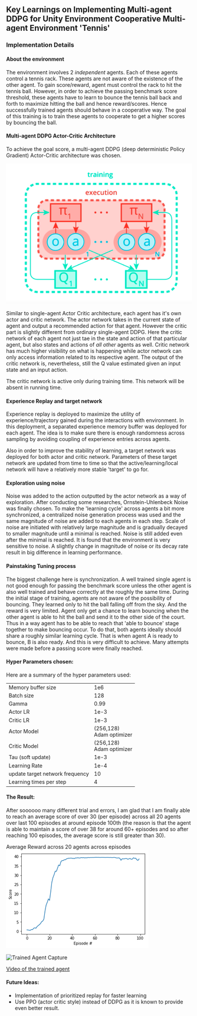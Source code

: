 
## Key Learnings on Implementing Multi-agent DDPG for Unity Environment Cooperative Multi-agent Environment 'Tennis'

### Implementation Details

#### About the environment
The environment involves 2 *independent* agents. Each of these agents control a tennis rack. These agents are not aware of the existence of the other agent. To gain score/reward, agent must control the rack to hit the tennis ball. However, in order to achieve the passing benchmark score threshold, these agents have to learn to bounce the tennis ball back and forth to maximize hitting the ball and hence reward/scores. Hence successfully trained agents should behave in a cooperative way. The goal of this training is to train these agents to cooperate to get a higher scores by bouncing the ball.

#### Multi-agent DDPG Actor-Critic Architecture
To achieve the goal score, a multi-agent DDPG (deep deterministic Policy Gradient) Actor-Critic architecture was chosen.

![Mult-agent DDPG Actor Critic Architecture](https://github.com/chihoxtra/multi_agent_rl/blob/master/maddpg.png)

Similar to single-agent Actor Critic architecture, each agent has it's own actor and critic network. The actor network takes in the current state of agent and output a recommended action for that agent. However the critic part is slightly different from ordinary single-agent DDPG. Here the critic network of each agent not just tae in the state and action of that particular agent, but also states and actions of *all other* agents as well. Critic network has much higher visibility on what is happening while actor network can only access information related to its respective agent. The output of the critic network is, nevertheless, still the Q value estimated given an input state and an input action.

The critic network is active only during training time. This network will be absent in running time.

#### Experience Replay and target network
Experience replay is deployed to maximize the utility of experience/trajectory gained during the interactions with environment. In this deployment, a separated experience memory buffer was deployed for each agent. The idea is to make sure there is enough randomness across sampling by avoiding coupling of experience entries across agents.

Also in order to improve the stability of learning, a target network was deployed for both actor and critic network. Parameters of these target network are updated from time to time so that the active/learning/local network will have a relatively more stable 'target' to go for.

#### Exploration using noise
Noise was added to the action outputted by the actor network as a way of exploration. After conducting some researches, Ornstein-Uhlenbeck Noise was finally chosen. To make the 'learning cycle' across agents a bit more synchronized, a centralized noise generation process was used and the same magnitude of noise are added to each agents in each step. Scale of noise are initiated with relatively large magnitude and is gradually decayed to smaller magnitude until a minimal is reached. Noise is still added even after the minimal is reached. It is found that the environment is very sensitive to noise. A slightly change in magnitude of noise or its decay rate result in big difference in learning performance.

#### Painstaking Tuning process
The biggest challenge here is synchronization. A well trained single agent is not good enough for passing the benchmark score unless the other agent is also well trained and behave correctly at the roughly the same time. During the initial stage of training, agents are not aware of the possibility of bouncing. They learned only to hit the ball falling off from the sky. And the reward is very limited. Agent only get a chance to learn bouncing when the other agent is able to hit the ball and send it to the other side of the court. Thus in a way agent has to be able to reach that 'able to bounce' stage together to make bouncing occur. To do that, both agents ideally should share a roughly similar learning cycle. That is when agent A is ready to bounce, B is also ready. And this is very difficult to achieve. Many attempts were made before a passing score were finally reached.

#### Hyper Parameters chosen:
Here are a summary of the hyper parameters used:
<table width=600>
<tr><td>Memory buffer size  </td><td> 1e6    </td></tr>     
<tr><td>Batch size </td><td>  128   </td></tr>
<tr><td>Gamma  </td><td> 0.99    </td></tr>
<tr><td>Actor LR  </td><td> 1e-3   </td></tr>
<tr><td>Critic LR  </td><td> 1e-3   </td></tr>
<tr><td>Actor Model  </td><td> (256,128)<br> Adam optimizer   </td></tr>
<tr><td>Critic Model  </td><td> (256,128)<br> Adam optimizer    </td></tr>     
<tr><td>Tau (soft update)  </td><td> 1e-3          </td></tr>           
<tr><td>Learning Rate  </td><td>  1e-4   </td></tr>
<tr><td>update target network frequency  </td><td> 10    </td></tr>
<tr><td>Learning times per step  </td><td> 4    </td></tr>
</table>


#### The Result:
After soooooo many different trial and errors, I am glad that I am finally able to reach an average score of over 30 (per episode) across all 20 agents over last 100 episodes at around episode 100th (the reason is that the agent is able to maintain a score of over 38 for around 60+ episodes and so after reaching 100 episodes, the average score is still greater than 30). <P>
Average Reward across 20 agents across episodes<br>
![Average Reward across 20 agents across episodes](https://github.com/chihoxtra/continuous_actions_rl/blob/master/graph.png)

![Trained Agent Capture](https://github.com/chihoxtra/continuous_actions_rl/blob/master/reacher_final_20agents_38score.gif)

[Video of the trained agent](https://youtu.be/hlC8Ttg320c)

#### Future Ideas:
- Implementation of prioritized replay for faster learning
- Use PPO (actor critic style) instead of DDPG as it is known to provide even better result.
